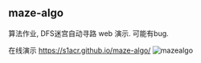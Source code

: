 ## maze-algo

算法作业, DFS迷宫自动寻路 web 演示. 可能有bug.

在线演示 <https://s1acr.github.io/maze-algo/>
![mazealgo](https://github.com/s1acr/maze-algo/assets/88444858/030a8562-0007-46a0-8af6-b63172550625)
